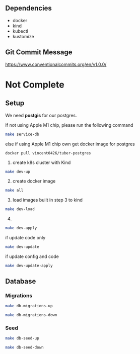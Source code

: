 ## Dependencies
- docker
- kind 
- kubectl
- kustomize

## Git Commit Message
https://www.conventionalcommits.org/en/v1.0.0/

# Not Complete
## Setup

We need **postgis** for our postgres. 

If not using Apple M1 chip, please run the following command
```sh
make service-db
```
else if using Apple M1 chip own get docker image for postgres
```
docker pull vincent0426/tuber-postgres
```
1. create k8s cluster with Kind
```sh
make dev-up
```
2. create docker image
```sh
make all
```
3. load images built in step 3 to kind
```sh
make dev-load
```
4. 
```sh
make dev-apply
```

if update code only
```sh
make dev-update
```
if update config and code
```sh
make dev-update-apply
```

## Database

### Migrations
```sh
make db-migrations-up

make db-migrations-down
```

### Seed
```sh
make db-seed-up

make db-seed-down
```